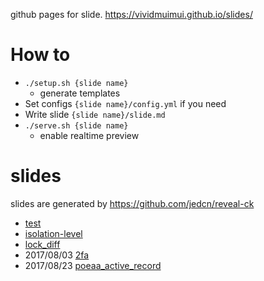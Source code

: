 github pages for slide. https://vividmuimui.github.io/slides/

# How to

- `./setup.sh {slide name}`
  - generate templates
- Set configs `{slide name}/config.yml` if you need
- Write slide `{slide name}/slide.md`
- `./serve.sh {slide name}`
  - enable realtime preview

# slides

slides are generated by https://github.com/jedcn/reveal-ck

- [test](https://vividmuimui.github.io/slides/test)
- [isolation-level](https://vividmuimui.github.io/slides/isolation-level)
- [lock_diff](https://vividmuimui.github.io/slides/lock_diff)
- 2017/08/03 [2fa](https://vividmuimui.github.io/slides/2fa/slides)
- 2017/08/23 [poeaa_active_record](https://vividmuimui.github.io/slides/poeaa_active_record/slides)
